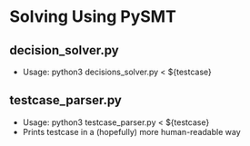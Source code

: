 # Solving Using PySMT
## decision_solver.py
* Usage: python3 decisions_solver.py < ${testcase}

## testcase_parser.py
* Usage: python3 testcase_parser.py < ${testcase}
* Prints testcase in a (hopefully) more human-readable way